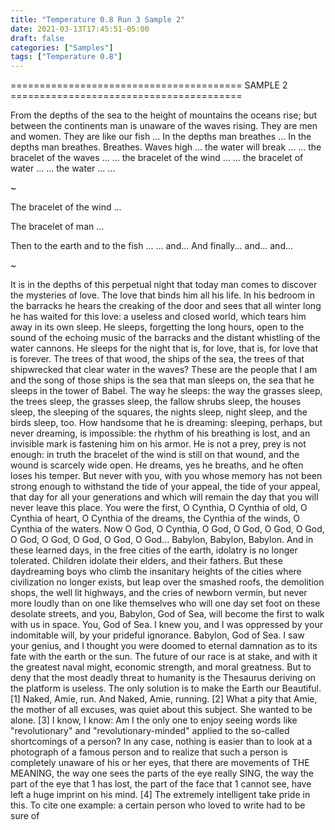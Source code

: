 ```yaml
---
title: "Temperature 0.8 Run 3 Sample 2"
date: 2021-03-13T17:45:51-05:00
draft: false
categories: ["Samples"]
tags: ["Temperature 0.8"]
---
```


======================================== SAMPLE 2 ========================================

From the depths of the sea to the height of mountains the oceans rise; but between the continents man is unaware of the waves rising. They are men and women. They are like our fish ... In the depths man breathes ... In the depths man breathes. Breathes. Waves high ... the water will break ... ... the bracelet of the waves ... ... the bracelet of the wind ... ... the bracelet of water ... ... the water ... ... 

~

The bracelet of the wind ... 

The bracelet of man ... 

Then to the earth and to the fish ...
... and... And finally... and... and... 

~

It is in the depths of this perpetual night that today man comes to discover the mysteries of love. The love that binds him all his life. In his bedroom in the barracks he hears the creaking of the door and sees that all winter long he has waited for this love: a useless and closed world, which tears him away in its own sleep. He sleeps, forgetting the long hours, open to the sound of the echoing music of the barracks and the distant whistling of the water cannons. He sleeps for the night that is, for love, that is, for love that is forever. The trees of that wood, the ships of the sea, the trees of that shipwrecked that clear water in the waves? These are the people that I am and the song of those ships is the sea that man sleeps on, the sea that he sleeps in the tower of Babel. The way he sleeps: the way the grasses sleep, the trees sleep, the grasses sleep, the fallow shrubs sleep, the houses sleep, the sleeping of the squares, the nights sleep, night sleep, and the birds sleep, too. How handsome that he is dreaming: sleeping, perhaps, but never dreaming, is impossible: the rhythm of his breathing is lost, and an invisible mark is fastening him on his armor. He is not a prey, prey is not enough: in truth the bracelet of the wind is still on that wound, and the wound is scarcely wide open. He dreams, yes he breaths, and he often loses his temper. But never with you, with you whose memory has not been strong enough to withstand the tide of your appeal, the tide of your appeal, that day for all your generations and which will remain the day that you will never leave this place. You were the first, O Cynthia, O Cynthia of old, O Cynthia of heart, O Cynthia of the dreams, the Cynthia of the winds, O Cynthia of the waters. Now O God, O Cynthia, O God, O God, O God, O God, O God, O God, O God, O God, O God... 
Babylon, Babylon, Babylon. And in these learned days, in the free cities of the earth, idolatry is no longer tolerated. Children idolate their elders, and their fathers. But these daydreaming boys who climb the insanitary heights of the cities where civilization no longer exists, but leap over the smashed roofs, the demolition shops, the well lit highways, and the cries of newborn vermin, but never more loudly than on one like themselves who will one day set foot on these desolate streets, and you, Babylon, God of Sea, will become the first to walk with us in space. 
You, God of Sea. I knew you, and I was oppressed by your indomitable will, by your prideful ignorance. Babylon, God of Sea. I saw your genius, and I thought you were doomed to eternal damnation as to its fate with the earth or the sun. The future of our race is at stake, and with it the greatest naval might, economic strength, and moral greatness. But to deny that the most deadly threat to humanity is the Thesaurus deriving on the platform is useless. The only solution is to make the Earth our Beautiful.[1] Naked, Amie, run. And Naked, Amie, running. 
[2] What a pity that Amie, the mother of all excuses, was quiet about this subject. She wanted to be alone. 
[3] I know, I know: Am I the only one to enjoy seeing words like "revolutionary" and "revolutionary-minded" applied to the so-called shortcomings of a person? In any case, nothing is easier than to look at a photograph of a famous person and to realize that such a person is completely unaware of his or her eyes, that there are movements of THE MEANING, the way one sees the parts of the eye really SING, the way the part of the eye that 1 has lost, the part of the face that 1 cannot see, have left a huge imprint on his mind. 
[4] The extremely intelligent take pride in this. To cite one example: a certain person who loved to write had to be sure of